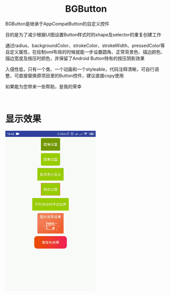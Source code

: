 <html>
<body>
<h1 align="center">BGButton</h1>
<p>BGButton是继承于AppCompatButton的自定义控件</p>
<p>目的是为了减少根据UI图设置Button样式时的shape及selector的重复创建工作</p>
<p>通过radius、backgroundColor、strokeColor、strokeWidth、pressedColor等自定义属性，在绘制xml布局的时候就能一步设置圆角、正常背景色、描边颜色、描边宽度及按压时颜色，并保留了Android Button特有的按压阴影效果</p>
<p>入侵性低，只有一个类、一个动画和一个styleable，代码注释清晰，可自行调整，可直接替换原项目里的Button控件，建议直接copy使用</p>
<p>如果能为您带来一些帮助，是我的荣幸</p>
 <br/>
<h1>显示效果</h1>
<img align="center" src="https://github.com/ziwenL/BGButton/blob/master/readme/images/readme_demonstration.gif?raw=true" />
</body>
<html>
